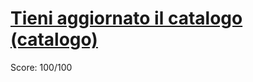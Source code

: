 # [Tieni aggiornato il catalogo (catalogo)](https://training.olinfo.it/#/task/catalogo/statement)
Score: 100/100
